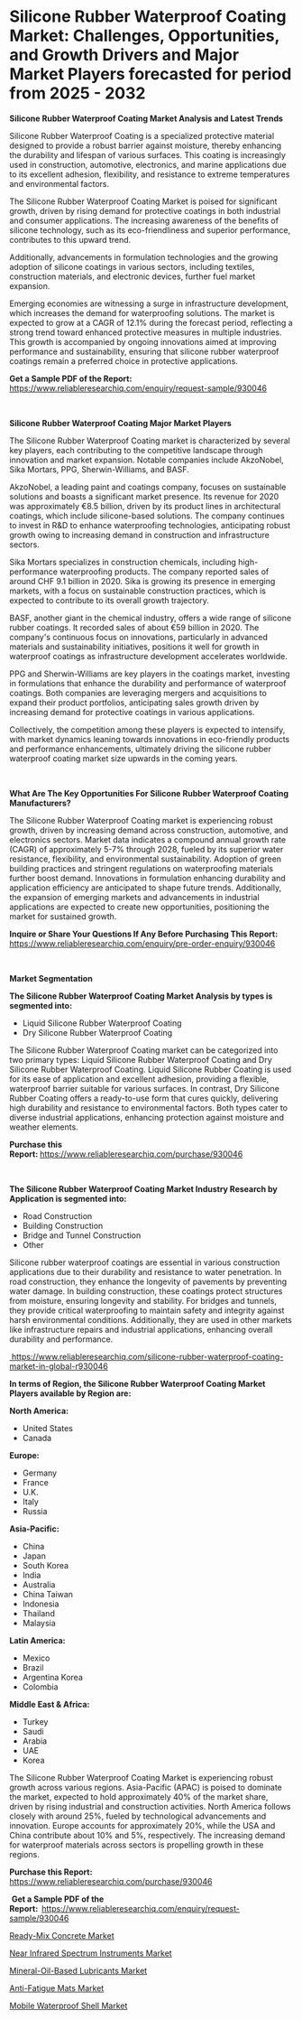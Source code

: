 <p><h1>Silicone Rubber Waterproof Coating Market: Challenges, Opportunities, and Growth Drivers and Major Market Players forecasted for period from 2025 - 2032</h1></p><p><strong>Silicone Rubber Waterproof Coating Market Analysis and Latest Trends</strong></p>
<p><p>Silicone Rubber Waterproof Coating is a specialized protective material designed to provide a robust barrier against moisture, thereby enhancing the durability and lifespan of various surfaces. This coating is increasingly used in construction, automotive, electronics, and marine applications due to its excellent adhesion, flexibility, and resistance to extreme temperatures and environmental factors.</p><p>The Silicone Rubber Waterproof Coating Market is poised for significant growth, driven by rising demand for protective coatings in both industrial and consumer applications. The increasing awareness of the benefits of silicone technology, such as its eco-friendliness and superior performance, contributes to this upward trend. </p><p>Additionally, advancements in formulation technologies and the growing adoption of silicone coatings in various sectors, including textiles, construction materials, and electronic devices, further fuel market expansion. </p><p>Emerging economies are witnessing a surge in infrastructure development, which increases the demand for waterproofing solutions. The market is expected to grow at a CAGR of 12.1% during the forecast period, reflecting a strong trend toward enhanced protective measures in multiple industries. This growth is accompanied by ongoing innovations aimed at improving performance and sustainability, ensuring that silicone rubber waterproof coatings remain a preferred choice in protective applications.</p></p>
<p><strong>Get a Sample PDF of the Report:&nbsp;</strong> <a href="https://www.reliableresearchiq.com/enquiry/request-sample/930046?utm_campaign=1082&utm_medium=2&utm_source=Github&utm_content=ia&utm_term=21032025&utm_id=silicone-rubber-waterproof-coating">https://www.reliableresearchiq.com/enquiry/request-sample/930046</a></p>
<p>&nbsp;</p>
<p><strong>Silicone Rubber Waterproof Coating Major Market Players</strong></p>
<p><p>The Silicone Rubber Waterproof Coating market is characterized by several key players, each contributing to the competitive landscape through innovation and market expansion. Notable companies include AkzoNobel, Sika Mortars, PPG, Sherwin-Williams, and BASF.</p><p>AkzoNobel, a leading paint and coatings company, focuses on sustainable solutions and boasts a significant market presence. Its revenue for 2020 was approximately €8.5 billion, driven by its product lines in architectural coatings, which include silicone-based solutions. The company continues to invest in R&D to enhance waterproofing technologies, anticipating robust growth owing to increasing demand in construction and infrastructure sectors.</p><p>Sika Mortars specializes in construction chemicals, including high-performance waterproofing products. The company reported sales of around CHF 9.1 billion in 2020. Sika is growing its presence in emerging markets, with a focus on sustainable construction practices, which is expected to contribute to its overall growth trajectory.</p><p>BASF, another giant in the chemical industry, offers a wide range of silicone rubber coatings. It recorded sales of about €59 billion in 2020. The company's continuous focus on innovations, particularly in advanced materials and sustainability initiatives, positions it well for growth in waterproof coatings as infrastructure development accelerates worldwide.</p><p>PPG and Sherwin-Williams are key players in the coatings market, investing in formulations that enhance the durability and performance of waterproof coatings. Both companies are leveraging mergers and acquisitions to expand their product portfolios, anticipating sales growth driven by increasing demand for protective coatings in various applications.</p><p>Collectively, the competition among these players is expected to intensify, with market dynamics leaning towards innovations in eco-friendly products and performance enhancements, ultimately driving the silicone rubber waterproof coating market size upwards in the coming years.</p></p>
<p>&nbsp;</p>
<p><strong>What Are The Key Opportunities For Silicone Rubber Waterproof Coating Manufacturers?</strong></p>
<p><p>The Silicone Rubber Waterproof Coating market is experiencing robust growth, driven by increasing demand across construction, automotive, and electronics sectors. Market data indicates a compound annual growth rate (CAGR) of approximately 5-7% through 2028, fueled by its superior water resistance, flexibility, and environmental sustainability. Adoption of green building practices and stringent regulations on waterproofing materials further boost demand. Innovations in formulation enhancing durability and application efficiency are anticipated to shape future trends. Additionally, the expansion of emerging markets and advancements in industrial applications are expected to create new opportunities, positioning the market for sustained growth.</p></p>
<p><strong>Inquire or Share Your Questions If Any Before Purchasing This Report:</strong> <a href="https://www.reliableresearchiq.com/enquiry/pre-order-enquiry/930046?utm_campaign=1082&utm_medium=2&utm_source=Github&utm_content=ia&utm_term=21032025&utm_id=silicone-rubber-waterproof-coating">https://www.reliableresearchiq.com/enquiry/pre-order-enquiry/930046</a></p>
<p>&nbsp;</p>
<p><strong>Market Segmentation</strong></p>
<p><strong>The Silicone Rubber Waterproof Coating Market Analysis by types is segmented into:</strong></p>
<p><ul><li>Liquid Silicone Rubber Waterproof Coating</li><li>Dry Silicone Rubber Waterproof Coating</li></ul></p>
<p><p>The Silicone Rubber Waterproof Coating market can be categorized into two primary types: Liquid Silicone Rubber Waterproof Coating and Dry Silicone Rubber Waterproof Coating. Liquid Silicone Rubber Coating is used for its ease of application and excellent adhesion, providing a flexible, waterproof barrier suitable for various surfaces. In contrast, Dry Silicone Rubber Coating offers a ready-to-use form that cures quickly, delivering high durability and resistance to environmental factors. Both types cater to diverse industrial applications, enhancing protection against moisture and weather elements.</p></p>
<p><strong>Purchase this Report:&nbsp;</strong><a href="https://www.reliableresearchiq.com/purchase/930046?utm_campaign=1082&utm_medium=2&utm_source=Github&utm_content=ia&utm_term=21032025&utm_id=silicone-rubber-waterproof-coating">https://www.reliableresearchiq.com/purchase/930046</a></p>
<p>&nbsp;</p>
<p><strong>The Silicone Rubber Waterproof Coating Market Industry Research by Application is segmented into:</strong></p>
<p><ul><li>Road Construction</li><li>Building Construction</li><li>Bridge and Tunnel Construction</li><li>Other</li></ul></p>
<p><p>Silicone rubber waterproof coatings are essential in various construction applications due to their durability and resistance to water penetration. In road construction, they enhance the longevity of pavements by preventing water damage. In building construction, these coatings protect structures from moisture, ensuring longevity and stability. For bridges and tunnels, they provide critical waterproofing to maintain safety and integrity against harsh environmental conditions. Additionally, they are used in other markets like infrastructure repairs and industrial applications, enhancing overall durability and performance.</p></p>
<p><a href="https://www.reliableresearchiq.com/silicone-rubber-waterproof-coating-market-in-global-r930046?utm_campaign=1082&utm_medium=2&utm_source=Github&utm_content=ia&utm_term=21032025&utm_id=silicone-rubber-waterproof-coating">&nbsp;https://www.reliableresearchiq.com/silicone-rubber-waterproof-coating-market-in-global-r930046</a></p>
<p><strong>In terms of Region, the Silicone Rubber Waterproof Coating Market Players available by Region are:</strong></p>
<p>
    <p> <strong> North America: </strong>
        <ul>
            <li>United States</li>
            <li>Canada</li>
        </ul>
        </p> 
    <p> <strong> Europe: </strong>
        <ul>
            <li>Germany</li>
            <li>France</li>
            <li>U.K.</li>
            <li>Italy</li>
            <li>Russia</li>
        </ul>
        </p> 
    <p> <strong> Asia-Pacific: </strong>
        <ul>
            <li>China</li>
            <li>Japan</li>
            <li>South Korea</li>
            <li>India</li>
            <li>Australia</li>
            <li>China Taiwan</li>
            <li>Indonesia</li>
            <li>Thailand</li>
            <li>Malaysia</li>
        </ul>
        </p> 
    <p> <strong> Latin America: </strong>
        <ul>
            <li>Mexico</li>
            <li>Brazil</li>
            <li>Argentina Korea</li>
            <li>Colombia</li>
        </ul>
        </p> 
    <p> <strong> Middle East & Africa: </strong>
        <ul>
            <li>Turkey</li>
            <li>Saudi</li>
            <li>Arabia</li>
            <li>UAE</li>
            <li>Korea</li>
        </ul>
    </p>
    </p>
<p><p>The Silicone Rubber Waterproof Coating Market is experiencing robust growth across various regions. Asia-Pacific (APAC) is poised to dominate the market, expected to hold approximately 40% of the market share, driven by rising industrial and construction activities. North America follows closely with around 25%, fueled by technological advancements and innovation. Europe accounts for approximately 20%, while the USA and China contribute about 10% and 5%, respectively. The increasing demand for waterproof materials across sectors is propelling growth in these regions.</p></p>
<p><strong>Purchase this Report: </strong><a href="https://www.reliableresearchiq.com/purchase/930046?utm_campaign=1082&utm_medium=2&utm_source=Github&utm_content=ia&utm_term=21032025&utm_id=silicone-rubber-waterproof-coating">https://www.reliableresearchiq.com/purchase/930046</a></p>
<p>&nbsp;<strong>Get a Sample PDF of the Report:&nbsp;&nbsp;</strong><a href="https://www.reliableresearchiq.com/enquiry/request-sample/930046?utm_campaign=1082&utm_medium=2&utm_source=Github&utm_content=ia&utm_term=21032025&utm_id=silicone-rubber-waterproof-coating">https://www.reliableresearchiq.com/enquiry/request-sample/930046</a></p>
<p><strong></strong></p>
<p><p><a href="https://github.com/ilanarohalgh/Market-Research-Report-List-1/blob/main/ready-mix-concrete-market.md?utm_campaign=1082&utm_medium=2&utm_source=Github&utm_content=ia&utm_term=21032025&utm_id=silicone-rubber-waterproof-coating">Ready-Mix Concrete Market</a></p><p><a href="https://github.com/snaikraso/Market-Research-Report-List-1/blob/main/near-infrared-spectrum-instruments-market.md?utm_campaign=1082&utm_medium=2&utm_source=Github&utm_content=ia&utm_term=21032025&utm_id=silicone-rubber-waterproof-coating">Near Infrared Spectrum Instruments Market</a></p><p><a href="https://github.com/iperitvik8/Market-Research-Report-List-1/blob/main/mineral-oil-based-lubricants-market.md?utm_campaign=1082&utm_medium=2&utm_source=Github&utm_content=ia&utm_term=21032025&utm_id=silicone-rubber-waterproof-coating">Mineral-Oil-Based Lubricants Market</a></p><p><a href="https://github.com/frodanlert/Market-Research-Report-List-1/blob/main/anti-fatigue-mats-market.md?utm_campaign=1082&utm_medium=2&utm_source=Github&utm_content=ia&utm_term=21032025&utm_id=silicone-rubber-waterproof-coating">Anti-Fatigue Mats Market</a></p><p><a href="https://github.com/kadutjoelly83/Market-Research-Report-List-1/blob/main/mobile-waterproof-shell-market.md?utm_campaign=1082&utm_medium=2&utm_source=Github&utm_content=ia&utm_term=21032025&utm_id=silicone-rubber-waterproof-coating">Mobile Waterproof Shell Market</a></p></p>